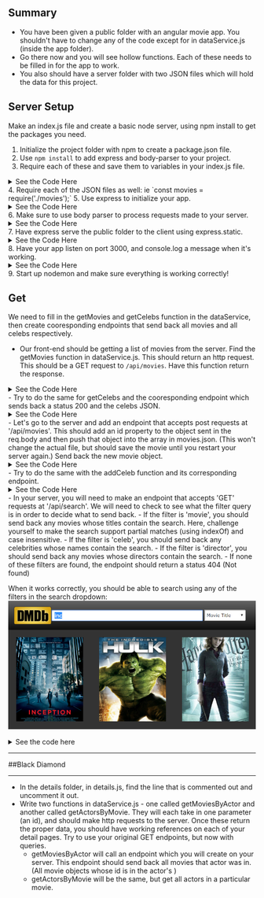 ## Summary
- You have been given a public folder with an angular movie app. You shouldn't have to change any of the code except for in dataService.js (inside the app folder).
- Go there now and you will see hollow functions. Each of these needs to be filled in for the app to work.
- You also should have a server folder with two JSON files which will hold the data for this project.


## Server Setup
Make an index.js file and create a basic node server, using npm install to get the packages you need.

1. Initialize the project folder with npm to create a package.json file.
2. Use `npm install` to add express and body-parser to your project.
3. Require each of these and save them to variables in your index.js file.
<details>
 <summary>See the Code Here</summary>
 ```javascript
  var express = require('express');
  var bodyParser = require('body-parser');
 ```
</details>
4. Require each of the JSON files as well: ie `const movies = require('./movies');`
5. Use express to initialize your app.
<details>
 <summary>See the Code Here</summary>
 ```javascript
  var app = express();
 ```
</details>
6. Make sure to use body parser to process requests made to your server.
<details>
 <summary>See the Code Here</summary>
 ```javascript
  app.use(bodyParser.json())
 ```
</details>
7. Have express serve the public folder to the client using express.static.
<details>
 <summary>See the Code Here</summary>
 ```javascript
  app.use(express.static('../public'))
 ```
</details>
8. Have your app listen on port 3000, and console.log a message when it's working.
<details>
 <summary>See the Code Here</summary>
 ```javascript
  app.listen(3000, function () {
    console.log('listening on port', 3000)
  })
 ```
</details>
9. Start up nodemon and make sure everything is working correctly!


## Get
We need to fill in the getMovies and getCelebs function in the dataService, then create cooresponding endpoints that send back all movies and all celebs respectively.
- Our front-end should be getting a list of movies from the server. Find the getMovies function in dataService.js. This should return an http request. This should be a GET request to `/api/movies`. Have this function return the response.
<details>
 <summary>See the Code Here</summary>
 ```javascript
  this.getMovies = function () {
    return $http({
      method: 'GET',
      url: '/api/movies'
    }).then(function (response) {
      return response;
    })
  }

 ```
</details>
- In index.js, let's write the endpoint for the front end to request. This endpoint needs to accept get requests at '/api/movies', and should respond with a status 200 and the entire movies.json.
<details>
 <summary>See the Code Here</summary>
 ```javascript
  app.get('movies', function (req, res, next) {
    res.status(200).send(movies);
  })
 ```
</details>
- Try to do the same for getCelebs and the cooresponding endpoint which sends back a status 200 and the celebs JSON.
<details>
 <summary>See the Code Here</summary>
dataService.js:
 ```javascript

   this.getCelebs = function () {
     return $http({
       method: 'GET',
       url: '/api/celebs'
     }).then(function (response) {
       return response;
     })
   }

// In the index.js:

  app.get('celebs', function (req, res, next) {
    res.status(200).send(movies);
  })
 ```
</details>

The end result should look like this:
![main page](/screenshots/screenshot1.jpg)


## POST
- Go in dataService.js to the function, addMovie. This function should make a 'POST' request to '/api/movies'. The data should be the movie object passed in as the parameter.
<details>
 <summary>See the Code Here</summary>
 ```javascript
  this.addMovie = function (movie) {
    return $http({
      method: 'POST',
      url: '/api/movies',
      data: movie
    }).then(function (response) {
      return response;
    })
  }

 ```
</details>
- Let's go to the server and add an endpoint that accepts post requests at '/api/movies'. This should add an id property to the object sent in the req.body and then push that object into the array in movies.json. (This won't change the actual file, but should save the movie until you restart your server again.) Send back the new movie object.
<details>
 <summary>See the Code Here</summary>
 ```javascript
  app.post('movies', function (req, res, next) {
    req.body.id = movies.length + 1;
    movies.push(req.body)
    res.status(200).send(req.body);
  })
 ```
</details>
- Try to do the same with the addCeleb function and its corresponding endpoint.
<details>
 <summary>See the Code Here</summary>
dataService.js:
 ```javascript

   this.addCeleb = function (movie) {
     return $http({
       method: 'POST',
       url: '/api/celebs',
       data: movie
     }).then(function (response) {
       return response;
     })
   }
  
  // In index.js:
  
  app.post('celebs', function (req, res, next) {
    req.body.id = celebs.length + 1;
    celebs.push(req.body)
    res.status(200).send(req.body);
  })
 ```
</details>

When it works correctly, you will be able to add a movie to your 'database' using the add modal:
![add modal](/screenshots/screenshot2.jpg)


## SEARCH
- Go in dataService.js to the search function. You can see that this function takes in two parameters: term and filter. The term will be whatever the user submits in the search bar. The filter will determine what to search for (it will be selected by the dropdown beside the search bar). The filter could be one of three things: `'movie'`, `'celeb'`, or `'director'`.
- Have the search function make an http request to '/api/search'. Using the parameters, you should add two queries to the url, one for the term and one for the filter.
<details>
 <summary>See the Code Here</summary>
 ```javascript
  this.search = function (term, filter) {
    return $http({
      method: 'GET',
      url: '/api/search?term=' + term + '&filter=' + filter
    }).then(function (response) {
      return response;
    })
  }

 ```
</details>
- In your server, you will need to make an endpoint that accepts 'GET' requests at '/api/search'. We will need to check to see what the filter query is in order to decide what to send back.
  - If the filter is 'movie', you should send back any movies whose titles contain the search. Here, challenge yourself to make the search support partial matches (using indexOf) and case insensitive.
  - If the filter is 'celeb', you should send back any celebrities whose names contain the search.
  - If the filter is 'director', you should send back any movies whose directors contain the search.
  - If none of these filters are found, the endpoint should return a status 404 (Not found)

When it works correctly, you should be able to search using any of the filters in the search dropdown:
![search](/screenshots/screenshot3.jpg)

<details>
<summary>See the code here</summary>
```javascript
app.get('/api/search', function (req, res, next) {
  if (req.query.type == 'movie') {
    var results = movies.filter(function (el) {
      return el.title
                .toLowerCase()
                .indexOf(req.query.search.toLowerCase()) > -1;
    })
    return res.status(200).send(results);
  }
  if (req.query.type == 'celeb') {
    var results = celebs.filter(function (el) {
      return el.name
                .toLowerCase()
                .indexOf(req.query.search.toLowerCase()) > -1;
    })
    return res.status(200).send(results);
  }
  if (req.query.type == 'director') {
    var results = movies.filter(function (el) {
      return el.director
                .toLowerCase()
                .indexOf(req.query.search.toLowerCase()) > -1;
    })
    return res.status(200).send(results);
  }
  res.status(404).send()
})
```
</details>



********************
##Black Diamond
********************

- In the details folder, in details.js, find the line that is commented out and uncomment it out.
- Write two functions in dataService.js - one called getMoviesByActor and another called getActorsByMovie. They will each take in one parameter (an id), and should make http requests to the server. Once these return the proper data, you should have working references on each of your detail pages. Try to use your original GET endpoints, but now with queries.
  - getMoviesByActor will call an endpoint which you will create on your server. This endpoint should send back all movies that actor was in. (All movie objects whose id is in the actor's )
  - getActorsByMovie will be the same, but get all actors in a particular movie.
